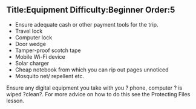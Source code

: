 Title:Equipment
Difficulty:Beginner
Order:5
---
*   Ensure adequate cash or other payment tools for the trip.
*   Travel lock
*   Computer lock
*   Door wedge
*   Tamper-proof scotch tape
*   Mobile Wi-Fi device
*   Solar charger
*   Cheap notebook from which you can rip out pages unnoticed
*   Mosquito net/ repellent etc.

Ensure any digital equipment you take with you ? phone, computer ? is wiped ?clean?. For more advice on how to do this see the Protecting Files lesson.

